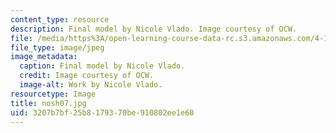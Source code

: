 ```yaml
---
content_type: resource
description: Final model by Nicole Vlado. Image courtesy of OCW.
file: /media/https%3A/open-learning-course-data-rc.s3.amazonaws.com/4-196-architecture-design-level-ii-cuba-studio-spring-2004/3207b7bf25b8179370be910802ee1e60_nosh07.jpg
file_type: image/jpeg
image_metadata:
  caption: Final model by Nicole Vlado.
  credit: Image courtesy of OCW.
  image-alt: Work by Nicole Vlado.
resourcetype: Image
title: nosh07.jpg
uid: 3207b7bf-25b8-1793-70be-910802ee1e60
---
```

